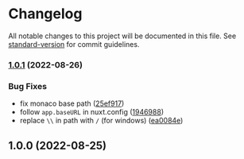 # Changelog

All notable changes to this project will be documented in this file. See [standard-version](https://github.com/conventional-changelog/standard-version) for commit guidelines.

### [1.0.1](https://github.com/e-chan1007/nuxt-monaco-editor/compare/v1.0.0...v1.0.1) (2022-08-26)


### Bug Fixes

* fix monaco base path ([25ef917](https://github.com/e-chan1007/nuxt-monaco-editor/commit/25ef91748507fc88bdf3710a372b96f4c5076da1))
* follow `app.baseURL` in nuxt.config ([1946988](https://github.com/e-chan1007/nuxt-monaco-editor/commit/1946988a839d036df2cac17e94877c561109cc97))
* replace `\\` in path with `/` (for windows) ([ea0084e](https://github.com/e-chan1007/nuxt-monaco-editor/commit/ea0084e03a83b1f9e73c51ef979bc77e8f645c43))

## 1.0.0 (2022-08-25)
